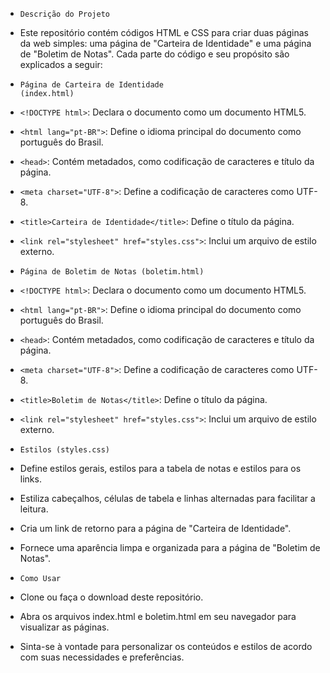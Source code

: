 - <code>Descrição do Projeto</code>
- Este repositório contém códigos HTML e CSS para criar duas páginas da web simples: uma página de "Carteira de Identidade" e uma página de "Boletim de Notas". Cada parte do código e seu propósito são explicados a seguir:<br>

- <code>Página de Carteira de Identidade (index.html)</code><br>
- `<!DOCTYPE html>`: Declara o documento como um documento HTML5.
- `<html lang="pt-BR">`: Define o idioma principal do documento como português do Brasil.
- `<head>`: Contém metadados, como codificação de caracteres e título da página.
- `<meta charset="UTF-8">`: Define a codificação de caracteres como UTF-8.
- `<title>Carteira de Identidade</title>`: Define o título da página.
- `<link rel="stylesheet" href="styles.css">`: Inclui um arquivo de estilo externo.<br>

- <code>Página de Boletim de Notas (boletim.html)</code>
- `<!DOCTYPE html>`: Declara o documento como um documento HTML5.
- `<html lang="pt-BR">`: Define o idioma principal do documento como português do Brasil.
- `<head>`: Contém metadados, como codificação de caracteres e título da página.
- `<meta charset="UTF-8">`: Define a codificação de caracteres como UTF-8.
- `<title>Boletim de Notas</title>`: Define o título da página.
- `<link rel="stylesheet" href="styles.css">`: Inclui um arquivo de estilo externo.

- <code>Estilos (styles.css)</code>
- Define estilos gerais, estilos para a tabela de notas e estilos para os links.
- Estiliza cabeçalhos, células de tabela e linhas alternadas para facilitar a leitura.
- Cria um link de retorno para a página de "Carteira de Identidade".
- Fornece uma aparência limpa e organizada para a página de "Boletim de Notas".

- <code>Como Usar</code>
- Clone ou faça o download deste repositório.
- Abra os arquivos index.html e boletim.html em seu navegador para visualizar as páginas.
- Sinta-se à vontade para personalizar os conteúdos e estilos de acordo com suas necessidades e preferências.
